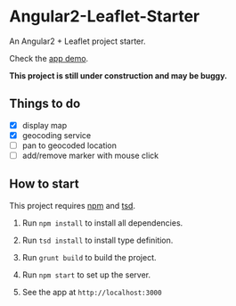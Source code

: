 # Angular2-Leaflet-Starter

An Angular2 + Leaflet project starter.

Check the [app demo](http://haoliangyu.github.io/angular2-leaflet-starter/).

**This project is still under construction and may be buggy.**

## Things to do

- [x] display map
- [x] geocoding service
- [ ] pan to geocoded location
- [ ] add/remove marker with mouse click

## How to start

This project requires [npm](https://www.npmjs.com/) and [tsd](http://definitelytyped.org/tsd/).

1. Run ```npm install``` to install all dependencies.

2. Run ```tsd install``` to install type definition.

3. Run ```grunt build``` to build the project.

4. Run ```npm start``` to set up the server.

5. See the app at ```http://localhost:3000```
